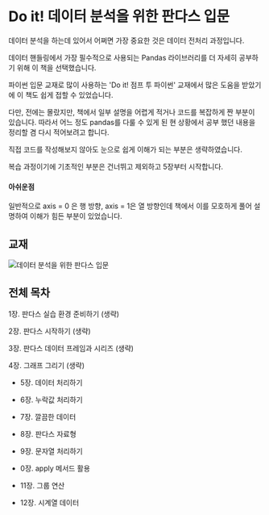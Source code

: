 # Do it! 데이터 분석을 위한 판다스 입문
데이터 분석을 하는데 있어서 어쩌면 가장 중요한 것은 데이터 전처리 과정입니다.

데이터 핸들링에서 가장 필수적으로 사용되는 Pandas 라이브러리를 더 자세히 공부하기 위해 이 책을 선택했습니다.

파이썬 입문 교재로 많이 사용하는 'Do it! 점프 투 파이썬' 교재에서 많은 도움을 받았기에 이 책도 쉽게 접할 수 있었습니다. 

다만,  전에는 몰랐지만, 책에서 일부 설명을 어렵게 적거나 코드를 복잡하게 짠 부분이 있습니다. 따라서 어느 정도 pandas를 다룰 수 있게 된 현 상황에서 공부 했던 내용을 정리할 겸 다시 적어보려고 합니다.

직접 코드를 작성해보지 않아도 눈으로 쉽게 이해가 되는 부분은 생략하였습니다.

복습 과정이기에 기초적인 부분은 건너뛰고 제외하고 5장부터 시작합니다.

#### 아쉬운점
일반적으로 axis = 0 은 행 방향, axis = 1은 열 방향인데 책에서 이를 모호하게 풀어 설명하여 이해가 힘든 부분이 있었습니다.

## 교재
![데이터 분석을 위한 판다스 입문](https://user-images.githubusercontent.com/69614150/90758238-ab8c2f00-e319-11ea-8c38-fb77c7e8d8c9.jpg)

## 전체 목차
1장. 판다스 실습 환경 준비하기 (생략)

2장. 판다스 시작하기 (생략)

3장. 판다스 데이터 프레임과 시리즈 (생략)

4장. 그래프 그리기 (생략)

- 5장. 데이터 처리하기

- 6장. 누락값 처리하기

- 7장. 깔끔한 데이터

- 8장. 판다스 자료형

- 9장. 문자열 처리하기

- 0장. apply 메서드 활용

- 11장. 그룹 연산

- 12장. 시계열 데이터
